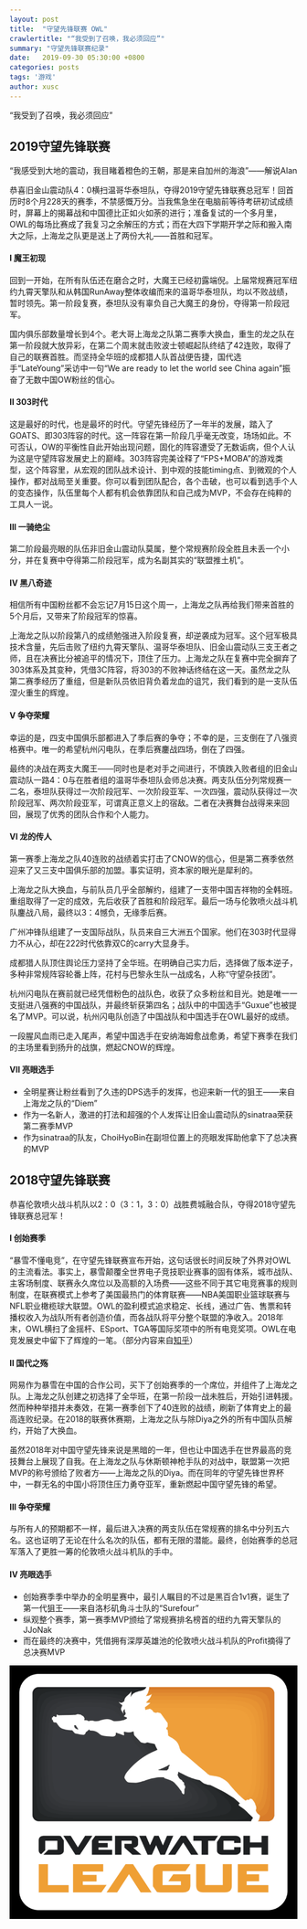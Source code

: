 ```yaml
---
layout: post
title:  "守望先锋联赛 OWL"
crawlertitle: "“我受到了召唤，我必须回应”"
summary: "守望先锋联赛纪录"
date:   2019-09-30 05:30:00 +0800
categories: posts
tags: '游戏'
author: xusc
---
```


“我受到了召唤，我必须回应”

## 2019守望先锋联赛
“我感受到大地的震动，我目睹着橙色的王朝，那是来自加州的海浪”——解说Alan

恭喜旧金山震动队4：0横扫温哥华泰坦队，夺得2019守望先锋联赛总冠军！回首历时8个月228天的赛季，不禁感慨万分。当我焦急坐在电脑前等待考研初试成绩时，屏幕上的揭幕战和中国德比正如火如荼的进行；准备复试的一个多月里，OWL的每场比赛成了我复习之余解压的方式；而在大四下学期开学之际和搬入南大之际，上海龙之队更是送上了两份大礼——首胜和冠军。

#### I 魔王初现
回到一开始，在所有队伍还在磨合之时，大魔王已经初露端倪。上届常规赛冠军纽约九霄天擎队和从韩国RunAway整体收编而来的温哥华泰坦队，均以不败战绩，暂时领先。第一阶段复赛，泰坦队没有辜负自己大魔王的身份，夺得第一阶段冠军。

国内俱乐部数量增长到4个。老大哥上海龙之队第二赛季大换血，重生的龙之队在第一阶段就大放异彩，在第二个周末就击败波士顿崛起队终结了42连败，取得了自己的联赛首胜。而坚持全华班的成都猎人队首战便告捷，国代选手“LateYoung”采访中一句“We are ready to let the world see China again”振奋了无数中国OW粉丝的信心。

#### II 303时代
这是最好的时代，也是最坏的时代。守望先锋经历了一年半的发展，踏入了GOATS、即303阵容的时代。这一阵容在第一阶段几乎毫无改变，场场如此。不可否认，OW的平衡性自此开始出现问题，固化的阵容遭受了无数诟病，但个人认为这是守望阵容发展史上的巅峰。303阵容完美诠释了“FPS+MOBA”的游戏类型，这个阵容里，从宏观的团队战术设计、到中观的技能timing点、到微观的个人操作，都对战局至关重要。你可以看到团队配合，各个击破，也可以看到选手个人的变态操作，队伍里每个人都有机会依靠团队和自己成为MVP，不会存在纯粹的工具人一说。

#### III 一骑绝尘
第二阶段最亮眼的队伍非旧金山震动队莫属，整个常规赛阶段全胜且未丢一个小分，并在复赛中夺得第二阶段冠军，成为名副其实的“联盟推土机”。

#### IV 黑八奇迹
相信所有中国粉丝都不会忘记7月15日这个周一，上海龙之队再给我们带来首胜的5个月后，又带来了阶段冠军的惊喜。

上海龙之队以阶段第八的成绩勉强进入阶段复赛，却逆袭成为冠军。这个冠军极具技术含量，先后击败了纽约九霄天擎队、温哥华泰坦队、旧金山震动队三支王者之师，且在决赛比分被追平的情况下，顶住了压力。上海龙之队在复赛中完全摒弃了303体系及其变种，凭借3C阵容，将303的不败神话终结在这一天。虽然龙之队第二赛季经历了重组，但是新队员依旧背负着龙血的诅咒，我们看到的是一支队伍涅火重生的辉煌。

#### V 争夺荣耀
幸运的是，四支中国俱乐部都进入了季后赛的争夺；不幸的是，三支倒在了八强资格赛中。唯一的希望杭州闪电队，在季后赛鏖战四场，倒在了四强。

最终的决战在两支大魔王——同时也是老对手之间进行，不慎跌入败者组的旧金山震动队一路4：0与在胜者组的温哥华泰坦队会师总决赛。两支队伍分列常规赛一二名，泰坦队获得过一次阶段冠军、一次阶段亚军、一次四强，震动队获得过一次阶段冠军、两次阶段亚军，可谓真正意义上的宿敌。二者在决赛舞台战得来来回回，展现了优秀的团队合作和个人能力。

#### VI 龙的传人
第一赛季上海龙之队40连败的战绩着实打击了CNOW的信心，但是第二赛季依然迎来了又三支中国俱乐部的加盟。事实证明，资本家的眼光是犀利的。

上海龙之队大换血，与前队员几乎全部解约，组建了一支带中国吉祥物的全韩班。重组取得了一定的成效，先后收获了首胜和阶段冠军。最后一场与伦敦喷火战斗机队鏖战八局，最终以3：4憾负，无缘季后赛。

广州冲锋队组建了一支国际战队，队员来自三大洲五个国家。他们在303时代显得力不从心，却在222时代依靠双C的carry大显身手。

成都猎人队顶住舆论压力坚持了全华班。在明确自己实力后，选择做了版本逆子，多种非常规阵容轮番上阵，花村与巴黎永生队一战成名，人称“守望杂技团”。

杭州闪电队在赛前就已经凭借粉色的战队色，收获了众多粉丝和目光。她是唯一一支挺进八强赛的中国战队，并最终斩获第四名；战队中的中国选手“Guxue”也被提名了MVP。可以说，杭州闪电队创造了中国战队和中国选手在OWL最好的成绩。

一段腥风血雨已走入尾声，希望中国选手在安纳海姆愈战愈勇，希望下赛季在我们的主场里看到扬升的战旗，燃起CNOW的辉煌。

#### VII 亮眼选手
- 全明星赛让粉丝看到了久违的DPS选手的发挥，也迎来新一代的狙王——来自上海龙之队的“Diem”
- 作为一名新人，激进的打法和超强的个人发挥让旧金山震动队的sinatraa荣获第二赛季MVP
- 作为sinatraa的队友，ChoiHyoBin在副坦位置上的亮眼发挥助他拿下了总决赛的MVP

## 2018守望先锋联赛
恭喜伦敦喷火战斗机队以2：0（3：1，3：0）战胜费城融合队，夺得2018守望先锋联赛总冠军！

#### I 创始赛季
“暴雪不懂电竞”，在守望先锋联赛宣布开始，这句话很长时间反映了外界对OWL的主流看法。事实上，暴雪颠覆全世界电子竞技职业赛事的固有体系，城市战队、主客场制度、联赛永久席位以及高额的入场费——这些不同于其它电竞赛事的规则制度，在联赛模式上参考了美国最热门的体育联赛——NBA美国职业篮球联赛与NFL职业橄榄球大联盟。OWL的盈利模式追求稳定、长线，通过广告、售票和转播权收入为战队所有者创造价值，而各战队将平分整个联盟的净收入。2018年末，OWL横扫了金摇杆、ESport、TGA等国际奖项中的所有电竞奖项。OWL在电竞发展史中留下了辉煌的一笔。（部分内容来自[知乎](https://zhuanlan.zhihu.com/p/52383266)）

#### II 国代之殇
网易作为暴雪在中国的合作公司，买下了创始赛季的一个席位，并组件了上海龙之队。上海龙之队创建之初选择了全华班，在第一阶段一战未胜后，开始引进韩援。然而种种举措并未奏效，在第一赛季创下了40连败的战绩，刷新了体育史上的最高连败纪录。在2018的联赛休赛期，上海龙之队与除Diya之外的所有中国队员解约，开始了大换血。

虽然2018年对中国守望先锋来说是黑暗的一年，但也让中国选手在世界最高的竞技舞台上展现了自我。在上海龙之队与休斯顿神枪手队的对战中，联盟第一次把MVP的称号颁给了败者方——上海龙之队的Diya。而在同年的守望先锋世界杯中，一群无名的中国小将顶住压力勇夺亚军，重新燃起中国守望先锋的希望。

#### III 争夺荣耀
与所有人的预期都不一样，最后进入决赛的两支队伍在常规赛的排名中分列五六名。这也证明了无论在什么名次的队伍，都有无限的潜能。最终，创始赛季的总冠军落入了更胜一筹的伦敦喷火战斗机队的手中。

#### IV 亮眼选手
- 创始赛季季中举办的全明星赛中，最引人瞩目的不过是黑百合1v1赛，诞生了第一代狙王——来自洛杉矶角斗士队的“Surefour”
- 纵观整个赛季，第一赛季MVP颁给了常规赛排名榜首的纽约九霄天擎队的JJoNak
- 而在最终的决赛中，凭借拥有深厚英雄池的伦敦喷火战斗机队的Profit摘得了总决赛MVP

![](/assets/images/201909/owl.png)
